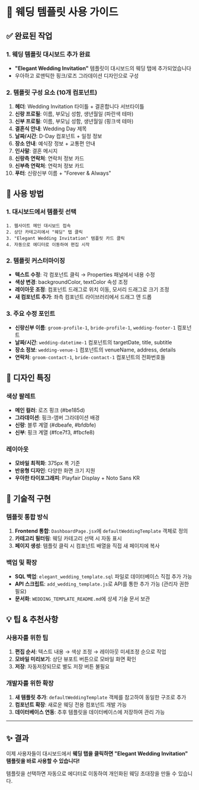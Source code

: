 # 🎉 웨딩 템플릿 사용 가이드

## ✅ 완료된 작업

### 1. 웨딩 템플릿 대시보드 추가 완료
- **"Elegant Wedding Invitation"** 템플릿이 대시보드의 웨딩 탭에 추가되었습니다
- 우아하고 로맨틱한 핑크/로즈 그라데이션 디자인으로 구성

### 2. 템플릿 구성 요소 (10개 컴포넌트)
1. **헤더**: Wedding Invitation 타이틀 + 결혼합니다 서브타이틀
2. **신랑 프로필**: 이름, 부모님 성함, 생년월일 (파란색 테마)
3. **신부 프로필**: 이름, 부모님 성함, 생년월일 (핑크색 테마)
4. **결혼식 안내**: Wedding Day 제목
5. **날짜/시간**: D-Day 컴포넌트 + 일정 정보
6. **장소 안내**: 예식장 정보 + 교통편 안내
7. **인사말**: 결혼 메시지
8. **신랑측 연락처**: 연락처 정보 카드
9. **신부측 연락처**: 연락처 정보 카드  
10. **푸터**: 신랑신부 이름 + "Forever & Always"

## 🚀 사용 방법

### 1. 대시보드에서 템플릿 선택
```
1. 웹사이트 메인 대시보드 접속
2. 상단 카테고리에서 "웨딩" 탭 클릭
3. "Elegant Wedding Invitation" 템플릿 카드 클릭
4. 자동으로 에디터로 이동하여 편집 시작
```

### 2. 템플릿 커스터마이징
- **텍스트 수정**: 각 컴포넌트 클릭 → Properties 패널에서 내용 수정
- **색상 변경**: backgroundColor, textColor 속성 조정
- **레이아웃 조정**: 컴포넌트 드래그로 위치 이동, 모서리 드래그로 크기 조정
- **새 컴포넌트 추가**: 좌측 컴포넌트 라이브러리에서 드래그 앤 드롭

### 3. 주요 수정 포인트
- **신랑신부 이름**: `groom-profile-1`, `bride-profile-1`, `wedding-footer-1` 컴포넌트
- **날짜/시간**: `wedding-datetime-1` 컴포넌트의 targetDate, title, subtitle
- **장소 정보**: `wedding-venue-1` 컴포넌트의 venueName, address, details
- **연락처**: `groom-contact-1`, `bride-contact-1` 컴포넌트의 전화번호들

## 🎨 디자인 특징

### 색상 팔레트
- **메인 컬러**: 로즈 핑크 (#be185d)
- **그라데이션**: 핑크-앰버 그라데이션 배경
- **신랑**: 블루 계열 (#dbeafe, #bfdbfe)
- **신부**: 핑크 계열 (#fce7f3, #fbcfe8)

### 레이아웃
- **모바일 최적화**: 375px 폭 기준
- **반응형 디자인**: 다양한 화면 크기 지원
- **우아한 타이포그래피**: Playfair Display + Noto Sans KR

## 🔧 기술적 구현

### 템플릿 통합 방식
1. **Frontend 통합**: `DashboardPage.jsx`에 `defaultWeddingTemplate` 객체로 정의
2. **카테고리 필터링**: 웨딩 카테고리 선택 시 자동 표시
3. **페이지 생성**: 템플릿 클릭 시 컴포넌트 배열을 직접 새 페이지에 복사

### 백업 및 확장
- **SQL 백업**: `elegant_wedding_template.sql` 파일로 데이터베이스 직접 추가 가능
- **API 스크립트**: `add_wedding_template.js`로 API를 통한 추가 가능 (관리자 권한 필요)
- **문서화**: `WEDDING_TEMPLATE_README.md`에 상세 기술 문서 보관

## 💡 팁 & 추천사항

### 사용자를 위한 팁
1. **편집 순서**: 텍스트 내용 → 색상 조정 → 레이아웃 미세조정 순으로 작업
2. **모바일 미리보기**: 상단 뷰포트 버튼으로 모바일 화면 확인
3. **저장**: 자동저장되므로 별도 저장 버튼 불필요

### 개발자를 위한 확장
1. **새 템플릿 추가**: `defaultWeddingTemplate` 객체를 참고하여 동일한 구조로 추가
2. **컴포넌트 확장**: 새로운 웨딩 전용 컴포넌트 개발 가능
3. **데이터베이스 연동**: 추후 템플릿을 데이터베이스에 저장하여 관리 가능

---

## ✨ 결과

이제 사용자들이 대시보드에서 **웨딩 탭을 클릭하면 "Elegant Wedding Invitation" 템플릿을 바로 사용할 수 있습니다!** 

템플릿을 선택하면 자동으로 에디터로 이동하여 개인화된 웨딩 초대장을 만들 수 있습니다.
